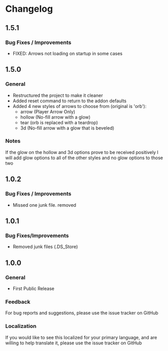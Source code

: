 # Changelog

## 1.5.1

### Bug Fixes / Improvements

- FIXED: Arrows not loading on startup in some cases

## 1.5.0

### General

- Restructured the project to make it cleaner
- Added reset command to return to the addon defaults
- Added 4 new styles of arrows to choose from (original is 'orb'):
    - arrow (Player Arrow Only)
    - hollow (No-fill arrow with a glow)
    - tear (orb is replaced with a teardrop)
    - 3d (No-fill arrow with a glow that is beveled)

### Notes
If the glow on the hollow and 3d options prove to be received positively I will add glow options to all of the other styles and no glow options to those two

## 1.0.2

### Bug Fixes / Improvements

- Missed one junk file. removed

## 1.0.1

### Bug Fixes/Improvements

- Removed junk files (.DS_Store)

## 1.0.0

### General

- First Public Release

### Feedback

For bug reports and suggestions, please use the issue tracker on GitHub

### Localization

If you would like to see this localized for your primary language, and are willing to help translate it, please use the issue tracker on GitHub

